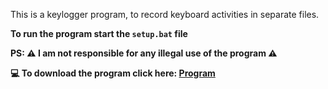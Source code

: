 This is a keylogger program, to record keyboard activities in separate files. 

<strong>To run the program start the <code>setup.bat</code> file</strong><br>

<strong>PS: ⚠️ I am not responsible for any illegal use of the program ⚠️<strong>

<strong>💻 To download the program click here: <a href="https://portfoliioo.github.io/h/Home/Projects/Programs/Python/Keylogger/Keylogger.zip" target="_blank" download>Program</a></strong>
